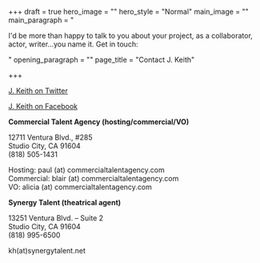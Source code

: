+++
draft = true
hero_image = ""
hero_style = "Normal"
main_image = ""
main_paragraph = "<p>I'd be more than happy to talk to you about your project, as a collaborator, actor, writer...you name it. Get in touch: </p>"
opening_paragraph = ""
page_title = "Contact J. Keith"

+++
  
[J. Keith on Twitter](http://twitter.com/@j_keith "J. Keith on Twitter")

[J. Keith on Facebook](http://www.facebook.com/jkeithdotnet "J. Keith on Facebook")

**Commercial Talent Agency (hosting/commercial/VO)**

12711 Ventura Blvd., #285  
Studio City, CA 91604  
(818) 505-1431

Hosting: paul (at) commercialtalentagency.com  
Commercial: blair (at) commercialtalentagency.com  
VO: alicia (at) commercialtalentagency.com  
  
**Synergy Talent (theatrical agent)**

13251 Ventura Blvd. – Suite 2  
Studio City, CA 91604  
(818) 995-6500

kh(at)synergytalent.net